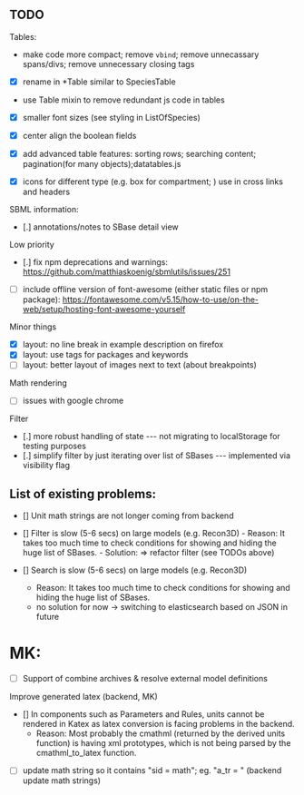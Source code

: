 ## TODO 
Tables:
- make code more compact; remove `vbind`; remove unnecassary spans/divs; remove unnecessary closing tags
- [x] rename in *Table similar to SpeciesTable
- use Table mixin to remove redundant js code in tables
- [x] smaller font sizes (see styling in ListOfSpecies)
- [x] center align the boolean fields
- [x] add advanced table features: sorting rows; searching content; pagination(for many objects);datatables.js

- [x] icons for different type (e.g. box for compartment; ) use in cross links and headers

SBML information:
- [.] annotations/notes to SBase detail view

Low priority
- [.] fix npm deprecations and warnings: https://github.com/matthiaskoenig/sbmlutils/issues/251
- [ ] include offline version of font-awesome (either static files or npm package): https://fontawesome.com/v5.15/how-to-use/on-the-web/setup/hosting-font-awesome-yourself
  
Minor things
- [x] layout: no line break in example description on firefox
- [x] layout: use tags for packages and keywords  
- [ ] layout: better layout of images next to text (about breakpoints)

Math rendering
- [ ] issues with google chrome

Filter
- [.] more robust handling of state --- not migrating to localStorage for testing purposes
- [.] simplify filter by just iterating over list of SBases --- implemented via visibility flag

## List of existing problems:
- [] Unit math strings are not longer coming from backend
- [] Filter is slow (5-6 secs) on large models (e.g. Recon3D)
        - Reason: It takes too much time to check conditions for showing and hiding the huge list of SBases.
        - Solution: => refactor filter (see TODOs above)
   
- [] Search is slow (5-6 secs) on large models (e.g. Recon3D)
    - Reason: It takes too much time to check conditions for showing and hiding the huge list of SBases.
    - no solution for now -> switching to elasticsearch based on JSON in future
    
# MK:
- [ ] Support of combine archives & resolve external model definitions

Improve generated latex (backend, MK)
- [] In components such as Parameters and Rules, units cannot be rendered in Katex as latex conversion is facing problems in the backend.
    - Reason: Most probably the cmathml (returned by the derived units function) is having xml prototypes, which is not being parsed by the cmathml_to_latex function. 
- [ ] update math string so it contains "sid = math"; eg. "a_tr = " (backend update math strings)
